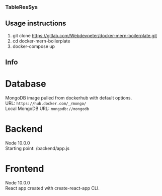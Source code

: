 ### TableResSys

## Usage instructions
   1. git clone https://gitlab.com/Webdevpeter/docker-mern-boilerplate.git
   2. cd docker-mern-boilerplate
   3. docker-compose up

## Info

# Database
MongoDB image pulled from dockerhub with default options.  
URL: `https://hub.docker.com/_/mongo/`  
Local MongoDB URL: `mongodb://mongodb`  

# Backend
Node 10.0.0  
Starting point: /backend/app.js  

# Frontend
Node 10.0.0  
React app created with create-react-app CLI.  
